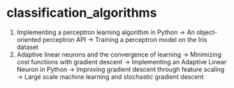 # classification_algorithms

1. Implementing a perceptron learning algorithm in Python
  -> An object-oriented perceptron API
  -> Training a perceptron model on the Iris dataset
 2. Adaptive linear neurons and the convergence of learning
  -> Minimizing cost functions with gradient descent
  -> Implementing an Adaptive Linear Neuron in Python
  -> Improving gradient descent through feature scaling
  -> Large scale machine learning and stochastic gradient descent
